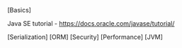 [Basics]

Java SE tutorial - https://docs.oracle.com/javase/tutorial/


[Serialization]
[ORM]
[Security]
[Performance]
[JVM]
